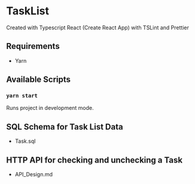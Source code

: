 # TaskList

Created with Typescript React (Create React App) with TSLint and Prettier

## Requirements
- Yarn

## Available Scripts

### `yarn start`
Runs project in development mode.

## SQL Schema for Task List Data
- Task.sql

## HTTP API for checking and unchecking a Task
- API_Design.md